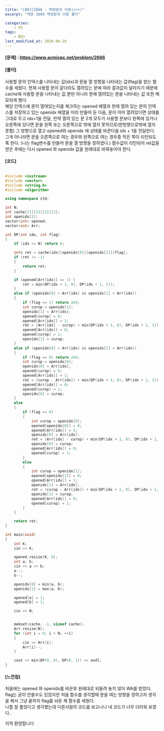 ```yaml
---
title: "[BOJ]2666 : 벽장문의 이동(c++)"
excerpt: "백준 2666 벽장문의 이동 풀이"

categories:
    - PS
tags:
    - BOJ
last_modified_at: 2020-09-29
---
```


#### [문제] : <https://www.acmicpc.net/problem/2666>

#### [풀이]

사용할 문의 인덱스를 나타내는 값(idx)과 문을 열 방향을 나타내는 값(flag)을 받는 함수를 세웠다. 
현재 사용할 문이 같더라도 열려있는 문에 따라 결과값이 달라지기 때문에 cache에 
사용할 문을 나타내는 값 뿐만 아니라 현재 열려있는 문을 나타내는 값 또한 메모되게 했다.  
해당 인덱스에 문이 열여있는지를 체크하는 opened 배열과 현재 열려 있는 문의 인덱스를 저장하고 있는 openidx 배열을
미리 만들어 둔 다음, 문이 이미 열려있다면 상태를 그대로 두고 idx+1을 전달, 만약 열려 있는 문 2개 모두가 사용할 문보다 왼쪽에 있거나
오른쪽에 있다면 문을 왼쪽 또는 오른쪽으로 밖에 열지 못하므로(한방향으로밖에 열지못함) 그 방향으로 열고 opened와 openidx 에 상태를 바꾼다음 idx + 1을 전달한다.
그게 아니라면 문을 오른쪽으로 여는 경우와 왼쪽으로 여는 경우중 작은 쪽이 리턴되도록 한다. (나는 flag변수를 만들어 문을 열 방향을 정하였다.)
함수값이 리턴되어 ret값을 얻은 후에는 다시 opened 와 openidx 값을 원래대로 바꿔놓아야 한다. 


#### [코드]

```cpp

#include <iostream>
#include <vector>
#include <string.h>
#include <algorithm>

using namespace std;

int N;
int cache[21][21][21][2];
int openidx[2];
vector<int> opened;
vector<int> Arr;

int DP(int idx, int flag)
{
    if (idx >= N) return 0;

    int& ret = cache[idx][openidx[0]][openidx[1]][flag];
    if (ret != -1)
    {
        return ret;
    }

    if (opened[Arr[idx]] == 1) {
        ret = min(DP(idx + 1, 0), DP(idx + 1, 1));
    }
    else if (openidx[0] < Arr[idx] && openidx[1] < Arr[idx])
    {
        if (flag == 1) return 2e9;
        int curop = openidx[1];
        openidx[1] = Arr[idx];
        opened[curop] = 0;
        opened[Arr[idx]] = 1;
        ret = (Arr[idx] - curop) + min(DP(idx + 1, 0), DP(idx + 1, 1));
        opened[Arr[idx]] = 0;
        opened[curop] = 1;
        openidx[1] = curop;
    }
    else if (openidx[0] > Arr[idx] && openidx[1] > Arr[idx])
    {
        if (flag == 0) return 2e9;
        int curop = openidx[0];
        openidx[0] = Arr[idx];
        opened[curop] = 0;
        opened[Arr[idx]] = 1;
        ret = (curop - Arr[idx]) + min(DP(idx + 1, 0), DP(idx + 1, 1));
        opened[Arr[idx]] = 0;
        opened[curop] = 1;
        openidx[0] = curop;
    }
    else
    {
        if (flag == 0)
        {
            int curop = openidx[0];
            opened[openidx[0]] = 0;
            opened[Arr[idx]] = 1;
            openidx[0] = Arr[idx];
            ret = (Arr[idx] - curop) + min(DP(idx + 1, 0), DP(idx + 1, 1));
            openidx[0] = curop;
            opened[Arr[idx]] = 0;
            opened[curop] = 1;
        }
        else
        {
            int curop = openidx[1];
            opened[openidx[1]] = 0;
            opened[Arr[idx]] = 1;
            openidx[1] = Arr[idx];
            ret = (curop - Arr[idx]) + min(DP(idx + 1, 0), DP(idx + 1, 1));
            openidx[1] = curop;
            opened[Arr[idx]] = 0;
            opened[curop] = 1;
        }
    }

    return ret;
}

int main(void)
{
    int K;
    cin >> K;

    opened.resize(K, 0);
    int a, b;
    cin >> a >> b;
    a--;
    b--;

    openidx[0] = min(a, b);
    openidx[1] = max(a, b);

    opened[a] = 1;
    opened[b] = 1;

    cin >> N;


    memset(cache, -1, sizeof cache);
    Arr.resize(N);
    for (int i = 0; i < N; ++i)
    {
        cin >> Arr[i];
        Arr[i]--;
    }

    cout << min(DP(0, 0), DP(0, 1)) << endl;
}

```

#### [느낀점]


처음에는 opened 와 openidx를 바꾼후 원래대로 되돌려 놓치 않아 WA를 받았다.  flag는 굳이 안쓸수도 있었지만 처음 함수를 생각할때 문을 여는 방향을 정하고자 
생각을 해서 그냥 끝까지 flag를 놔둔 채 함수를 세웠다.  
나름 잘 풀었다고 생각했는데 다른사람의 코드를 보고나니 내 코드가 너무 더러워 보였다..  
  
지적 환영합니다